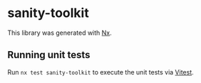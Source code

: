 # sanity-toolkit

This library was generated with [Nx](https://nx.dev).

## Running unit tests

Run `nx test sanity-toolkit` to execute the unit tests via [Vitest](https://vitest.dev/).
